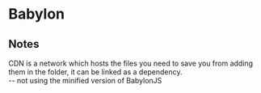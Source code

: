 # Babylon
## Notes
CDN is a network which hosts the files you need to save you from adding them in the folder, it can be linked as a dependency.<br/>
-- not using the minified version of BabylonJS